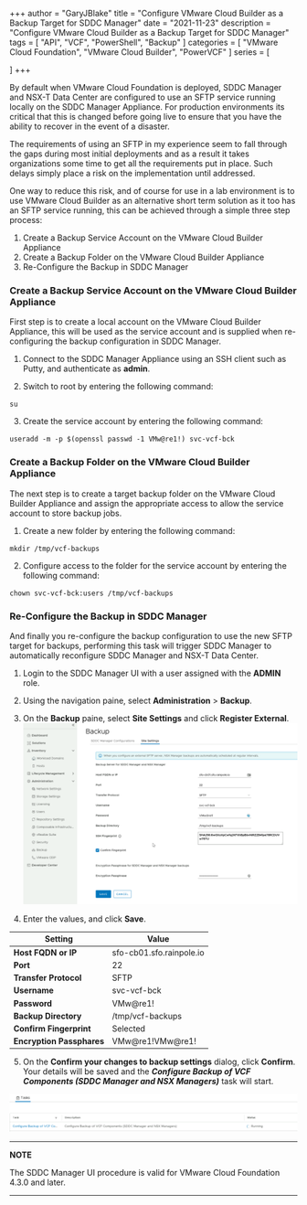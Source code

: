 +++
author = "GaryJBlake"
title = "Configure VMware Cloud Builder as a Backup Target for SDDC Manager"
date = "2021-11-23"
description = "Configure VMware Cloud Builder as a Backup Target for SDDC Manager"
tags = [
    "API",
    "VCF",
    "PowerShell",
    "Backup"
]
categories = [
    "VMware Cloud Foundation",
    "VMware Cloud Builder",
    "PowerVCF"
]
series = [

]
+++

By default when VMware Cloud Foundation is deployed, SDDC Manager and NSX-T Data Center are configured to use an SFTP service running locally on the SDDC Manager Appliance. For production environments its critical that this is changed before going live to ensure that you have the ability to recover in the event of a disaster.

The requirements of using an SFTP in my experience seem to fall through the gaps during most initial deployments and as a result it takes organizations some time to get all the requirements put in place. Such delays simply place a risk on the implementation until addressed.

One way to reduce this risk, and of course for use in a lab environment is to use VMware Cloud Builder as an alternative short term solution as it too has an SFTP service running, this can be achieved through a simple three step process:

1. Create a Backup Service Account on the VMware Cloud Builder Appliance
2. Create a Backup Folder on the VMware Cloud Builder Appliance
3. Re-Configure the Backup in SDDC Manager


### Create a Backup Service Account on the VMware Cloud Builder Appliance

First step is to create a local account on the VMware Cloud Builder Appliance, this will be used as the service account and is supplied when re-configuring the backup configuration in SDDC Manager.

1. Connect to the SDDC Manager Appliance using an SSH client such as Putty, and authenticate as **admin**.

2. Switch to root by entering the following command:

```
su
```
3. Create the service account by entering the following command:

```
useradd -m -p $(openssl passwd -1 VMw@re1!) svc-vcf-bck
```

### Create a Backup Folder on the VMware Cloud Builder Appliance

The next step is to create a target backup folder on the VMware Cloud Builder Appliance and assign the appropriate access to allow the service account to store backup jobs.

1. Create a new folder by entering the following command:

```
mkdir /tmp/vcf-backups
```

2. Configure access to the folder for the service account by entering the following command:

```
chown svc-vcf-bck:users /tmp/vcf-backups
```

### Re-Configure the Backup in SDDC Manager

And finally you re-configure the backup configuration to use the new SFTP target for backups, performing this task will trigger SDDC Manager to automatically reconfigure SDDC Manager and NSX-T Data Center.

1. Login to the SDDC Manager UI with a user assigned with the **ADMIN** role.

2. Using the navigation paine, select **Administration** > **Backup**.

3. On the **Backup** paine, select **Site Settings** and click **Register External**.
![](/images/vcf-post-01.png)

4. Enter the values, and click **Save**.

Setting                     | Value
----------------------------|--------------------------
**Host FQDN or IP**         | sfo-cb01.sfo.rainpole.io
**Port**                    | 22
**Transfer Protocol**       | SFTP
**Username**                | svc-vcf-bck
**Password**                | VMw@re1!
**Backup Directory**        | /tmp/vcf-backups
**Confirm Fingerprint**     | Selected
**Encryption Passphares**   | VMw@re1!VMw@re1!

5. On the **Confirm your changes to backup settings** dialog, click **Confirm**. Your details will be saved and the ***Configure Backup of VCF Components (SDDC Manager and NSX Managers)*** task will start.

![](/images/vcf-post-02.png)

---
**NOTE**

The SDDC Manager UI procedure is valid for VMware Cloud Foundation 4.3.0 and later.

---
